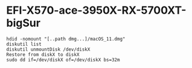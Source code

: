# EFI-X570-ace-3950X-RX-5700XT-bigSur
```
hdid -nomount "[..path dmg...]/macOS_11.dmg"
diskutil list
diskutil unmountDisk /dev/diskX
Restore from diskX to diskX
sudo dd if=/dev/diskX of=/dev/diskX bs=32m
```
